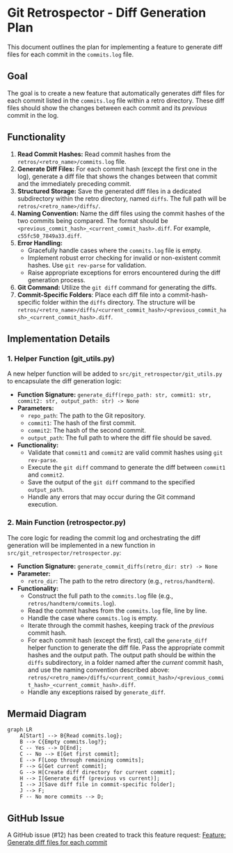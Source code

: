 # Git Retrospector - Diff Generation Plan

This document outlines the plan for implementing a feature to generate diff files for each commit in the `commits.log` file.

## Goal

The goal is to create a new feature that automatically generates diff files for each commit listed in the `commits.log` file within a retro directory. These diff files should show the changes between each commit and its *previous* commit in the log.

## Functionality

1.  **Read Commit Hashes:** Read commit hashes from the `retros/<retro_name>/commits.log` file.
2.  **Generate Diff Files:** For each commit hash (except the first one in the log), generate a diff file that shows the changes between that commit and the immediately preceding commit.
3.  **Structured Storage:** Save the generated diff files in a dedicated subdirectory within the retro directory, named `diffs`. The full path will be `retros/<retro_name>/diffs/`.
4.  **Naming Convention:** Name the diff files using the commit hashes of the two commits being compared. The format should be `<previous_commit_hash>_<current_commit_hash>.diff`. For example, `c55fc50_7849a33.diff`.
5.  **Error Handling:**
    *   Gracefully handle cases where the `commits.log` file is empty.
    *   Implement robust error checking for invalid or non-existent commit hashes. Use `git rev-parse` for validation.
    *   Raise appropriate exceptions for errors encountered during the diff generation process.
6.  **Git Command:** Utilize the `git diff` command for generating the diffs.
7.  **Commit-Specific Folders**: Place each diff file into a commit-hash-specific folder within the `diffs` directory. The structure will be `retros/<retro_name>/diffs/<current_commit_hash>/<previous_commit_hash>_<current_commit_hash>.diff`.

## Implementation Details

### 1. Helper Function (git\_utils.py)

A new helper function will be added to `src/git_retrospector/git_utils.py` to encapsulate the diff generation logic:

*   **Function Signature:** `generate_diff(repo_path: str, commit1: str, commit2: str, output_path: str) -> None`
*   **Parameters:**
    *   `repo_path`: The path to the Git repository.
    *   `commit1`: The hash of the first commit.
    *   `commit2`: The hash of the second commit.
    *   `output_path`: The full path to where the diff file should be saved.
*   **Functionality:**
    *   Validate that `commit1` and `commit2` are valid commit hashes using `git rev-parse`.
    *   Execute the `git diff` command to generate the diff between `commit1` and `commit2`.
    *   Save the output of the `git diff` command to the specified `output_path`.
    *   Handle any errors that may occur during the Git command execution.

### 2. Main Function (retrospector.py)

The core logic for reading the commit log and orchestrating the diff generation will be implemented in a new function in `src/git_retrospector/retrospector.py`:

*   **Function Signature:** `generate_commit_diffs(retro_dir: str) -> None`
*   **Parameter:**
    *   `retro_dir`: The path to the retro directory (e.g., `retros/handterm`).
*   **Functionality:**
    *   Construct the full path to the `commits.log` file (e.g., `retros/handterm/commits.log`).
    *   Read the commit hashes from the `commits.log` file, line by line.
    *   Handle the case where `commits.log` is empty.
    *   Iterate through the commit hashes, keeping track of the *previous* commit hash.
    *   For each commit hash (except the first), call the `generate_diff` helper function to generate the diff file. Pass the appropriate commit hashes and the output path. The output path should be within the `diffs` subdirectory, in a folder named after the *current* commit hash, and use the naming convention described above: `retros/<retro_name>/diffs/<current_commit_hash>/<previous_commit_hash>_<current_commit_hash>.diff`.
    *   Handle any exceptions raised by `generate_diff`.

## Mermaid Diagram

```mermaid
graph LR
    A[Start] --> B{Read commits.log};
    B --> C{Empty commits.log?};
    C -- Yes --> D[End];
    C -- No --> E[Get first commit];
    E --> F[Loop through remaining commits];
    F --> G[Get current commit];
    G --> H[Create diff directory for current commit];
    H --> I[Generate diff (previous vs current)];
    I --> J[Save diff file in commit-specific folder];
    J --> F;
    F -- No more commits --> D;
```

## GitHub Issue

A GitHub issue (#12) has been created to track this feature request: [Feature: Generate diff files for each commit](https://github.com/bizkite-co/git-retrospector/issues/12)
